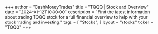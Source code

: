 +++
author = "CashMoneyTrades"
title = "TQQQ | Stock and Overview"
date = "2024-01-12T10:00:00"
description = "Find the latest information about trading TQQQ stock for a full financial overview to help with your stock trading and investing."
tags = [
   "Stocks",
]
layout = "stocks"
ticker = "TQQQ"
+++
